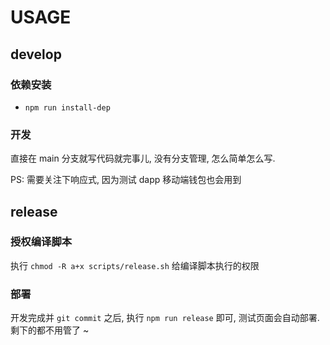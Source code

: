 # USAGE

## develop

### 依赖安装

- `npm run install-dep`

### 开发

直接在 main 分支就写代码就完事儿, 没有分支管理, 怎么简单怎么写.

PS: 需要关注下响应式, 因为测试 dapp 移动端钱包也会用到

## release

### 授权编译脚本

执行 `chmod -R a+x scripts/release.sh` 给编译脚本执行的权限

### 部署

开发完成并 `git commit` 之后, 执行 `npm run release` 即可, 测试页面会自动部署. 剩下的都不用管了 ~
